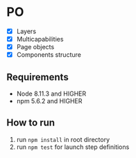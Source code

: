 # PO

- [x] Layers
- [x] Multicapabilities
- [x] Page objects
- [x] Components structure

## Requirements

- Node 8.11.3 and HIGHER
- npm 5.6.2 and HIGHER

## How to run

1) run `npm install` in root directory
2) run `npm test` for launch step definitions